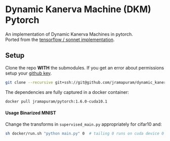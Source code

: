 # Dynamic Kanerva Machine (DKM) Pytorch

An implementation of Dynamic Kanerva Machines in pytorch.  
Ported from the [tensorflow / sonnet implementation](https://github.com/deepmind/dynamic-kanerva-machines).


## Setup

Clone the repo **WITH** the submodules. If you get an error about permissions setup your [github key](https://docs.github.com/en/enterprise/2.15/user/articles/adding-a-new-ssh-key-to-your-github-account).

``` bash
git clone --recursive git+ssh://git@github.com/jramapuram/dynamic_kanerva_machine.git
```

The dependencies are fully captured in a docker container:

```bash
docker pull jramapuram/pytorch:1.6.0-cuda10.1
```

#### Usage Binarized MNIST

Change the transforms in `supervised_main.py` appropriately for cifar10 and:

``` bash
sh docker/run.sh "python main.py" 0  # tailing 0 runs on cuda device 0
```
